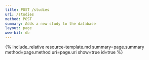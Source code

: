 ```yaml
---
title: POST /studies
uri: /studies
method: POST
summary: Adds a new study to the database
layout: page
www-bit: db
---
```


{% include_relative resource-template.md summary=page.summary method=page.method uri=page.uri  show=true id=true %}

